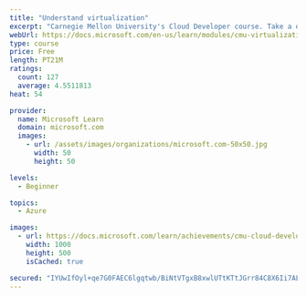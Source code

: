 ```yaml
---
title: "Understand virtualization"
excerpt: "Carnegie Mellon University's Cloud Developer course. Take a deep dive into virtualization by understanding its formal definition as well as the different types of virtual machines."
webUrl: https://docs.microsoft.com/en-us/learn/modules/cmu-virtualization-developer/
type: course
price: Free
length: PT21M
ratings:
  count: 127
  average: 4.5511813
heat: 54

provider:
  name: Microsoft Learn
  domain: microsoft.com
  images:
    - url: /assets/images/organizations/microsoft.com-50x50.jpg
      width: 50
      height: 50

levels:
  - Beginner

topics:
  - Azure

images:
  - url: https://docs.microsoft.com/learn/achievements/cmu-cloud-developer/understand-virtualization-social.png
    width: 1000
    height: 500
    isCached: true

secured: "IYUwIfOyl+qe7G0FAEC6lgqtwb/BiNtVTgxB8xwlUTtKTtJGrr84C8X6Ii7ALqZYPK7YABzeKrh6PnpUKmPRFbQtstnH9mtuYGUh4AKk/YrDp5foa9+YX8jned/kTIPGIlsf/15mq7chYH137dIaP44HsLa4PG3lWJK98EIhGAF8Hptoe6vel5gUdMxhTZ8DSAL+YtxRq8/u/NC9eRU6IZmC1/90SSGU/qwvPLkCY16yZDnj302SFKzIit0eLxJ1PlbWX2qINDALAmb7oO6HPap0MTbG2p3cAdHcdjem0YzI+RJw2l20D1JCQxufv5yfgVX1jqtG/G3521rlrc44z1TzzDBe9efXrJe2EoxrRh4ndFCS4F4yIhFqAGRMMrJv+zbxzcmGkLSIUKGCnbAU+Q==;vmFrNkDpsargwUZJPgvWaA=="
---
```


